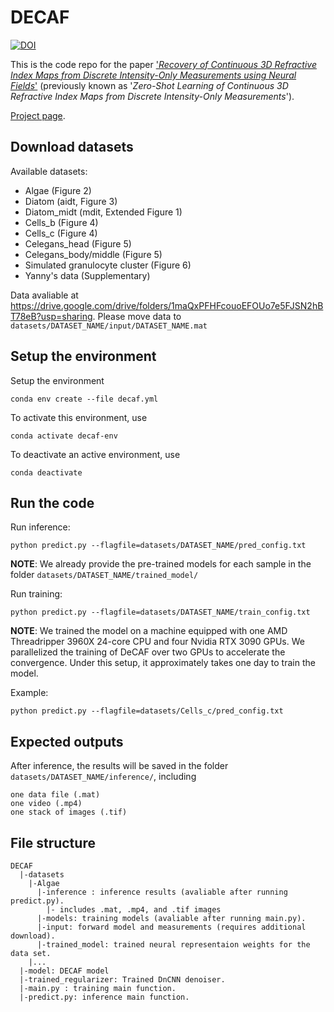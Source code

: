 # DECAF
[![DOI](https://zenodo.org/badge/444957070.svg)](https://zenodo.org/badge/latestdoi/444957070)

This is the code repo for the paper ['*Recovery of Continuous 3D Refractive Index Maps from Discrete Intensity-Only Measurements using Neural Fields*'](https://arxiv.org/abs/2112.00002) (previously known as '*Zero-Shot Learning of Continuous 3D Refractive Index Maps from Discrete Intensity-Only Measurements*').

[Project page](https://renhao116.github.io/DeCAF_page/).

## Download datasets
Available datasets:
- Algae (Figure 2)
- Diatom (aidt, Figure 3)
- Diatom_midt (mdit, Extended Figure 1)
- Cells_b (Figure 4)
- Cells_c (Figure 4)
- Celegans_head (Figure 5)
- Celegans_body/middle (Figure 5)
- Simulated granulocyte cluster (Figure 6)
- Yanny's data (Supplementary)

Data avaliable at https://drive.google.com/drive/folders/1maQxPFHFcouoEFOUo7e5FJSN2hBT78eB?usp=sharing.
Please move data to ```datasets/DATASET_NAME/input/DATASET_NAME.mat```

## Setup the environment
Setup the environment
```
conda env create --file decaf.yml
```
To activate this environment, use
```
conda activate decaf-env
```
To deactivate an active environment, use
```
conda deactivate
```
## Run the code
Run inference:
```
python predict.py --flagfile=datasets/DATASET_NAME/pred_config.txt
```
**NOTE**: We already provide the pre-trained models for each sample in the folder ```datasets/DATASET_NAME/trained_model/```

Run training:
```
python predict.py --flagfile=datasets/DATASET_NAME/train_config.txt
```
**NOTE**: We trained the model on a machine equipped with one AMD Threadripper 3960X 24-core CPU and four Nvidia RTX 3090 GPUs. We parallelized the training of DeCAF over two GPUs to accelerate the convergence. Under this setup, it approximately takes one day to train the model.

Example:
```
python predict.py --flagfile=datasets/Cells_c/pred_config.txt
```

## Expected outputs
After inference, the results will be saved in the folder ```datasets/DATASET_NAME/inference/```, including
```
one data file (.mat)
one video (.mp4)
one stack of images (.tif)
```

## File structure
```
DECAF
  |-datasets
    |-Algae
	  |-inference : inference results (avaliable after running predict.py).
		|- includes .mat, .mp4, and .tif images
	  |-models: training models (avaliable after running main.py).
	  |-input: forward model and measurements (requires additional download).
	  |-trained_model: trained neural representaion weights for the data set.
    |...
  |-model: DECAF model
  |-trained_regularizer: Trained DnCNN denoiser.
  |-main.py : training main function.
  |-predict.py: inference main function.
```
